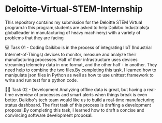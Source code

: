 # Deloitte-Virtual-STEM-Internship

This repository contains my submission for the Deloitte STEM Virtual program.In this program,students are asked to help Daikibo Industrials(a globalleader in manufacturing of heavy machinery) with a variety of problems that they are facing

💻 Task 01 - Coding
Daikibo is in the process of integrating IIoT (Industrial Internet-of-Things) devices to monitor, measure and analyze their manufacturing processes. Half of their infrastructure uses devices streaming telemetry data in one format, and the other half - in another. They need help to combine the two files.By completing this task, I learned how to manipulate json files in Python as well as how to use unittest framework to write and run test for a python code.

👨‍💻 Task 02 - Development
Analyzing offline data is great, but having a real-time overview of processes and smart alerts when things break is even better. Daikibo's tech team would like us to build a real-time manufacturing status dashboard. The first task of this process is drafting a development proposal.By completing this task, I learned how to draft a concise and convincing software development proposal.
